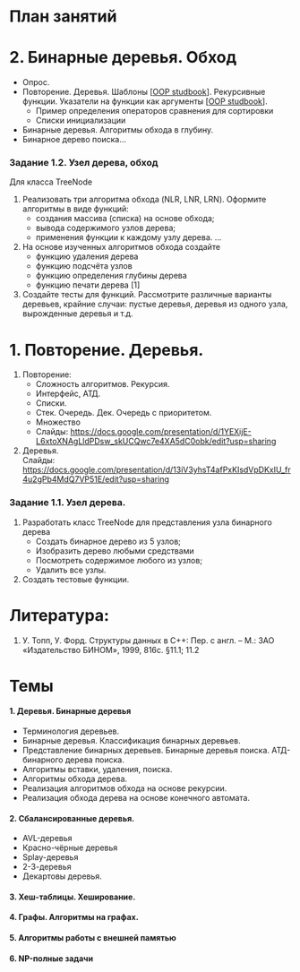 # План занятий

# 2. Бинарные деревья. Обход
- Опрос.
- Повторение. Деревья. Шаблоны [[OOP studbook](https://raw.githubusercontent.com/VetrovSV/OOP/master/OOP_StudBook.pdf#section.4.4)]. Рекурсивные функции. Указатели на функции как аргументы [[OOP studbook](https://raw.githubusercontent.com/VetrovSV/OOP/master/OOP_StudBook.pdf#subsection.2.2.3)].
   - Пример определения операторов сравнения для сортировки
   - Списки инициализации
- Бинарные деревья. Алгоритмы обхода в глубину.
- Бинарное дерево поиска...



### Задание 1.2. Узел дерева, обход
Для класса TreeNode
1. Реализовать три алгоритма обхода (NLR, LNR, LRN).
   Оформите алгоритмы в виде функций:
   - создания массива (списка) на основе обхода;
   - вывода содержимого узлов дерева;
   - применения функции к каждому узлу дерева.
   ...
2. На основе изученных алгоритмов обхода создайте
   - функцию удаления дерева 
   - функцию подсчёта узлов
   - функцию определения глубины дерева
   - функцию печати дерева [1]
4. Создайте тесты для функций. Рассмотрите различные варианты деревьев, крайние случаи: пустые деревья, деревья из одного узла, вырожденные деревья и т.д.



# 1. Повторение. Деревья.
1. Повторение:
   - Сложность алгоритмов. Рекурсия.
   - Интерфейс, АТД.
   - Списки.
   - Стек. Очередь. Дек. Очередь с приоритетом.
   - Множество
   - Слайды: https://docs.google.com/presentation/d/1YEXijE-L6xtoXNAgLldPDsw_skUCQwc7e4XA5dC0obk/edit?usp=sharing
2. Деревья.\
Слайды: https://docs.google.com/presentation/d/13iV3yhsT4afPxKIsdVpDKxIU_fr4u2gPb4MdQ7VP51E/edit?usp=sharing


### Задание 1.1. Узел дерева.
1. Разработать класс TreeNode для представления узла бинарного дерева
    - Создать бинарное дерево из 5 узлов;
    - Изобразить дерево любыми средствами
    - Посмотреть содержимое любого из узлов;
    - Удалить все узлы.
2. Создать тестовые функции.


# Литература: 
1. У. Топп, У.  Форд. Структуры данных в С++: Пер. с англ. – М.: ЗАО «Издательство БИНОМ», 1999, 816с.   §11.1; 11.2








# Темы

#### 1. Деревья. Бинарные деревья
- Терминология деревьев.
- Бинарные деревья. Классификация
бинарных деревьев.
- Представление бинарных деревьев. Бинарные деревья поиска. АТД-бинарного дерева поиска.
- Алгоритмы вставки, удаления, поиска.
- Алгоритмы обхода дерева.
- Реализация алгоритмов обхода на основе рекурсии.
- Реализация обхода дерева на основе конечного автомата.


#### 2. Сбалансированные деревья.
- AVL-деревья
- Красно-чёрные деревья
- Splay-деревья
- 2-3-деревья
- Декартовы деревья.

#### 3. Хеш-таблицы. Хеширование.

#### 4. Графы. Алгоритмы на графах.

#### 5. Алгоритмы работы с внешней памятью

#### 6. NP-полные задачи
